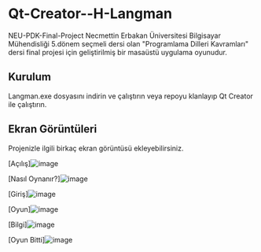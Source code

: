 # Qt-Creator--H-Langman
NEU-PDK-Final-Project
Necmettin Erbakan Üniversitesi Bilgisayar Mühendisliği 5.dönem seçmeli dersi olan "Programlama Dilleri Kavramları" dersi final projesi için geliştirilmiş bir masaüstü uygulama oyunudur. 

## Kurulum
Langman.exe dosyasını indirin ve çalıştırın veya repoyu klanlayıp Qt Creator ile çalıştırın.

## Ekran Görüntüleri

Projenizle ilgili birkaç ekran görüntüsü ekleyebilirsiniz.

[Açılış]![image](https://github.com/SemaEkmekci/Qt-Creator--H-Langman/assets/94064744/e1efeebf-6eeb-413d-9d3d-4141b17fd3c0)

[Nasıl Oynanır?]![image](https://github.com/SemaEkmekci/Qt-Creator--H-Langman/assets/94064744/bfdc5257-bee8-496b-86d5-382e0603d27e)

[Giriş]![image](https://github.com/SemaEkmekci/Qt-Creator--H-Langman/assets/94064744/f927a7fb-a4ff-48f1-88e4-a17e476279fc)

[Oyun]![image](https://github.com/SemaEkmekci/Qt-Creator--H-Langman/assets/94064744/1712cd75-bdc9-48e4-9ce9-257e55a9466f)

[Bilgi]![image](https://github.com/SemaEkmekci/Qt-Creator--H-Langman/assets/94064744/9b7fb926-ea7b-49c9-b5bc-a90b16da74ad)

[Oyun Bitti]![image](https://github.com/SemaEkmekci/Qt-Creator--H-Langman/assets/94064744/2810d0d0-dfe2-4474-b4d3-c70ff3a0731d)
